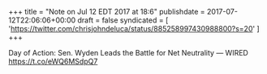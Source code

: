 +++
title = "Note on Jul 12 EDT 2017 at 18:6"
publishdate = 2017-07-12T22:06:06+00:00
draft = false
syndicated = [ 'https://twitter.com/chrisjohndeluca/status/885258997430988800?s=20' ]
+++

Day of Action: Sen. Wyden Leads the Battle for Net Neutrality — WIRED https://t.co/eWQ6MSdpQ7
